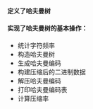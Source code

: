#### 定义了哈夫曼树
#### 实现了哈夫曼树的基本操作：
- 统计字符频率
- 构造哈夫曼树
- 生成哈夫曼编码
- 构建压缩后的二进制数据
- 解压哈夫曼编码
- 打印哈夫曼编码表
- 计算压缩率
